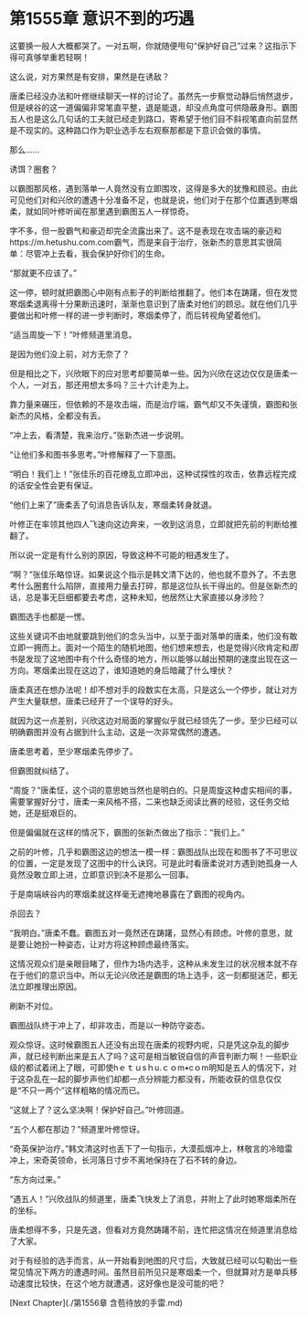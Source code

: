 # 第1555章 意识不到的巧遇

这要换一般人大概都哭了。一对五啊，你就随便甩句“保护好自己”过来？这指示下得可真够举重若轻啊！

这么说，对方果然是有安排，果然是在诱敌？

唐柔已经没办法和叶修继续聊天一样的讨论了。虽然先一步察觉动静后悄然退步，但是峡谷的这一道偏偏非常笔直平整，退是能退，却没点角度可供隐蔽身形。霸图五人也是这么几句话的工夫就已经走到路口，寄希望于他们目不斜视笔直向前显然是不现实的。这种路口作为职业选手左右观察那都是下意识会做的事情。

那么……

诱饵？圈套？

以霸图那风格，遇到落单一人竟然没有立即围攻，这得是多大的犹豫和顾忌。由此可见他们对和兴欣的遭遇十分准备不足，也就是说，他们对于在那个位置遇到寒烟柔，就如同叶修听闻在那里遇到霸图五人一样惊奇。

字不多，但一股霸气和豪迈却完全流露出来了。这不是表现在攻击端的豪迈和https://m.hetushu.com.com霸气，而是来自于治疗，张新杰的意思其实很简单：尽管冲上去看，我会保护好你们的生命。

“那就更不应该了。”

这一停，顿时就把霸图心中刚有点影子的判断给推翻了。他们本在踌躇，但在发觉寒烟柔退离得十分果断迅速时，渐渐也意识到了唐柔对他们的顾忌。就在他们几乎要做出和叶修一样的进一步判断时，寒烟柔停了，而后转视角望着他们。

“适当周旋一下！”叶修频道里消息。

是因为他们没上前，对方无奈了？

但是相比之下，兴欣眼下的应对思考却要简单一些。因为兴欣在这边仅仅是唐柔一个人，一对五，那还用想太多吗？三十六计走为上。

靠力量来碾压，但依赖的不是攻击端，而是治疗端，霸气却又不失谨慎，霸图和张新杰的风格，全都没有丢。

“冲上去，看清楚，我来治疗。”张新杰进一步说明。

“让他们多和图书多思考。”叶修解释了一下意图。

“明白！我们上！”张佳乐的百花缭乱立即冲出，这种试探性的攻击，依靠远程完成的话安全性会更有保证。

“他们上来了”唐柔丢了句消息告诉队友，寒烟柔转身就退。

叶修正在率领其他四人飞速向这边奔来，一收到这消息，立即就把先前的判断给推翻了。

所以说一定是有什么别的原因，导致这种不可能的相遇发生了。

“啊？”张佳乐略惊讶。如果说这个指示是韩文清下达的，他也就不意外了。不去思考什么圈套什么陷阱，直接用力量去打碎，那是这位队长干得出的。但是张新杰的话，总是事无巨细都要去考虑，这种未知，他居然让大家直接以身涉险？

霸图选手也都是一愣。

这些关键词不由地就要跳到他们的念头当中，以至于面对落单的唐柔，他们没有敢立即一拥而上。面对一个陌生的随机地图，他们想来想去，也是觉得兴欣肯定和*图*书是发现了这地图中有个什么奇怪的地方，所以能够以越出预期的速度出现在这一方向。寒烟柔出现在这边了，谁知道她的身后暗藏了什么埋伏？

唐柔真还在想办法呢！却不想对手的段数实在太高，只是这么一个停步，就让对方产生大量联想，唐柔已经开了一个误导的好头。

就因为这一点差别，兴欣这边对局面的掌握似乎就已经领先了一步。至少已经可以明确霸图并没有占据到什么主动，这是一次非常偶然的遭遇。

唐柔思考着，至少寒烟柔先停步了。

但霸图就纠结了。

“周旋？”唐柔怔，这个词的意思她当然也是明白的。只是周旋这种虚实相间的事，需要掌握好分寸，唐柔一来风格不搭，二来也缺乏阅读比赛的经验，这任务交给她，还是挺艰巨的。

但是偏偏就在这样的情况下，霸图的张新杰做出了指示：“我们上。”

之前的叶修，几乎和霸图这边的想法一模一样：霸图战队出现在和图书了不可思议的位置，一定是发现了这图中的什么诀窍。可是此时看唐柔说对方遇到她孤身一人竟然没敢立即上进，立即意识到决不是那么一回事。

于是南端峡谷内的寒烟柔就这样毫无遮掩地暴露在了霸图的视角内。

杀回去？

“我明白。”唐柔不蠢。霸图五对一竟然还在踌躇，显然心有顾虑。叶修的意思，就是要让她扮一种姿态，让对方将这种顾虑最终落实。

这情况观众们是亲眼目睹了，但作为场内选手，这种从未发生过的状况根本就不存在于他们的意识当中。所以无论兴欣还是霸图的场上选手，这一刻都挺迷茫，都无法立即推理出原因。

刷新不对位。

霸图战队终于冲上了，却非攻击，而是以一种防守姿态。

观众惊讶。这时候霸图五人还没有出现在唐柔的视野内呢，只是凭这杂乱的脚步声，就已经判断出来是五人了吗？这可是相当敏锐自信的声音判断力啊！一些职业级的都试着闭上了眼，可即使hｅｔｕsｈu.ｃｏm•cｏm明知是五人的情况下，对于这杂乱在一起的脚步声他们却都一点分辨能力都没有，所能收获的信息仅仅是“不只一两个”这样粗略的情况而已。

“这就上了？这么坚决啊！保护好自己。”叶修回道。

“五个人都在那边？”频道里叶修惊讶。

“奇英保护治疗。”韩文清这时也丢下了一句指示，大漠孤烟冲上，林敬言的冷暗雷冲上，宋奇英领命，长河落日寸步不离地保持在了石不转的身边。

“东方向过来。”

“遇五人！”兴欣战队的频道里，唐柔飞快发上了消息，并附上了此时她寒烟柔所在的坐标。

唐柔想得不多，只是先退，但看对方竟然踌躇不前，连忙把这情况在频道里消息给了大家。

对于有经验的选手而言，从一开始看到地图的尺寸后，大致就已经可以勾勒出一些常见情况下两方的遭遇时间。虽然目前所见只是寒烟柔一个，但就算对方是单兵移动速度比较快，在这个地方就遭遇，这好像也是没可能的吧？



[Next Chapter](./第1556章 含苞待放的手雷.md)